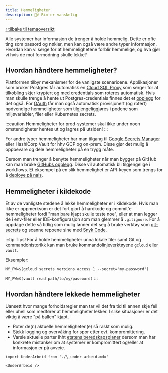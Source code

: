 ```yaml
---
title: Hemmeligheter
description: 🤷‍♂️ Rim er vanskelig
---
```


[‹ tilbake til temaoversikt](/docs/sikker-utvikling)

Alle systemer har informasjon de trenger å holde hemmelig. Dette er ofte ting som passord og nøkler, men kan også være andre typer informasjon. Hvordan kan vi sørge for at hemmelighetene forblir hemmelige, og hva gjør vi hvis de mot formodning skulle lekke?

## Hvordan håndtere hemmeligheter?

Plattformen tilbyr mekanismer for de vanligste scenarioene. Applikasjoner som bruker Postgres får automatisk en [Cloud SQL Proxy](https://doc.nais.io/persistence/postgres/#cloud-sql-proxy) som sørger for at tilkobling skjer kryptert og med credentials som roteres automatisk. Hvis man skulle trenge å hente ut Postgres-credentials finnes det et [opplegg](https://doc.nais.io/persistence/postgres/#cloud-sql-credentials) for det også. For [OAuth](https://doc.nais.io/security/auth/) får man også automatisk provisjonert (og rotert) nødvendige hemmeligheter som tilgjengeliggjøres i podene som miljøvariabler, filer eller Kubernetes secrets.

:::caution
Hemmeligheter for prod-systemer skal ikke under noen omstendigheter hentes ut og lagres på utsiden!
:::

For andre typer hemmeligheter har man tilgang til [Google Secrets Manager](https://doc.nais.io/security/secrets/google-secrets-manager/) eller HashiCorp Vault for hhv GCP og on-prem. Disse gjør det mulig å oppbevare og dele hemmeligheter på en trygg måte.

Dersom man trenger å benytte hemmeligheter når man bygger på GitHub kan man bruke [GitHubs opplegg](https://docs.github.com/en/actions/security-guides/encrypted-secrets). Disse vil automatisk bli tilgjengelige i workflows. Et eksempel på en slik hemmelighet er API-keyen som trengs for å [deploye på nais](https://doc.nais.io/deployment/).

## Hemmeligheter i kildekode

Et av de vanligste stedene å lekke hemmeligheter er i kildekode. Hvis man ikke er oppmerksom er det fort gjort å hardkode og commit'e hemmeligheter fordi "man bare kjapt skulle teste noe", eller at man legger de i env-filer eller IDE-konfigurasjon som man glemmer å `.gitignore`. For å oppdage dette så tidlig som mulig lønner det seg å bruke verktøy som [git-secrets](https://github.com/awslabs/git-secrets) og scanne repoene sine med [Snyk Code](https://docs.snyk.io/products/snyk-code/key-features/ai-engine#hardcoded-secrets).

:::tip Tips!
For å holde hemmeligheter unna lokale filer samt Git og kommandohistorikk kan man bruke kommandolinjeverktøyene `gcloud` eller `vault`.

Eksempler:

`MY_PW=$(gcloud secrets versions access 1 --secret="my-password")`

`MY_PW=$(vault read path/to/my/password)`
:::

## Hvordan håndtere lekkede hemmeligheter

Uansett hvor mange forholdsregler man tar vil det fra tid til annen skje feil eller uhell som medfører at hemmeligheter lekker. I slike situasjoner er det viktig å være "på ballen" kjapt.

- Roter de(n) aktuelle hemmeligheten(e) så raskt som mulig.
- Sjekk logging og overvåking for spor etter evt. kompromittering.
- Varsle aktuelle parter ihht [etatens beredskapsplaner](https://navno.sharepoint.com/sites/intranett-sikkerhet/SitePages/Beredskap-i-NAV.aspx) dersom man har konkrete mistanker om at systemer er kompromittert og/eller at informasjon er på avveie.

```mdx-code-block
import UnderArbeid from './\_under-arbeid.mdx'

<UnderArbeid />
```
